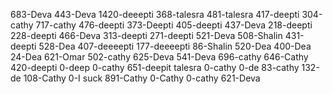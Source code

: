 
683-Deva
443-Deva
1420-deeepti
368-talesra
481-talesra
417-deepti
304-cathy 
717-cathy 
476-deepti
373-Deepti
405-deepti
437-Deva
218-deepti
228-deepti
466-Deva
313-deepti
271-deepti
521-Deva
508-Shalin
431-deepti
528-Dea
407-deeeepti
177-deeeepti
86-Shalin
520-Dea
400-Dea
24-Dea
621-Omar
502-cathy
625-Deva
541-Deva
696-cathy
646-Cathy
420-deepti
0-deep
0-cathy
651-deepit talesra
0-cathy
0-de
83-cathy
132-de
108-Cathy 
0-I suck 
891-Cathy
0-Cathy
0-cathy
621-Deva
